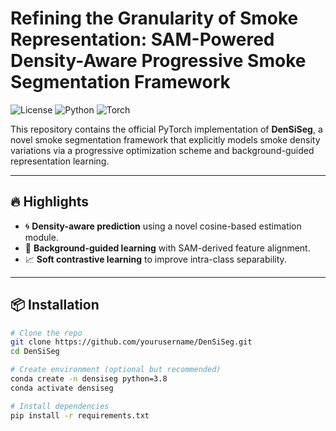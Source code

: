 # Refining the Granularity of Smoke Representation: SAM-Powered Density-Aware Progressive Smoke Segmentation Framework

![License](https://img.shields.io/badge/license-MIT-blue.svg)
![Python](https://img.shields.io/badge/python-3.8+-blue.svg)
![Torch](https://img.shields.io/badge/PyTorch-1.12+-orange.svg)

This repository contains the official PyTorch implementation of **DenSiSeg**, a novel smoke segmentation framework that explicitly models smoke density variations via a progressive optimization scheme and background-guided representation learning.

---

## 🔥 Highlights

- 🌀 **Density-aware prediction** using a novel cosine-based estimation module.
- 🧠 **Background-guided learning** with SAM-derived feature alignment.
- 📈 **Soft contrastive learning** to improve intra-class separability.

---

## 📦 Installation

```bash
# Clone the repo
git clone https://github.com/yourusername/DenSiSeg.git
cd DenSiSeg

# Create environment (optional but recommended)
conda create -n densiseg python=3.8
conda activate densiseg

# Install dependencies
pip install -r requirements.txt

